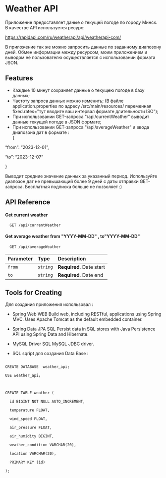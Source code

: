 
# Weather API

Приложение предоставляет даные о текущей погоде по городу Минск. В качестве API используется ресурс:

 https://rapidapi.com/ru/weatherapi/api/weatherapi-com/

В приложение так же можно запросить данные по заданному диапозону дней. Обмен информации между ресурсом, моим приложением и выводом её пользователю осуществляется с использовании формата JSON. 



## Features
- Каждые 10 минут сохраняет данные о текущею погоде в базу данных;
- Частоту запроса данных можно изменить;
(В файле application.properties по адресу /src/main/resources/ переменная fixed.rates="тут вводите ваш интервал  формате длительности ISO");
- При использовании GET-запроса "/api/currentWeather" выводит данные текущей погоде в JSON формате;
- При использовании GET-запроса "/api/averageWeather" и ввода диапозона дат в формате :  
{

“from”: “2023-12-01”, 

“to”: “2023-12-07” 

}   

Выводит средние значение данных за указанный период. Используйте диапозон дат не превышающий более 9 дней с даты отправки GET-запроса. Бесплатная подписка больше не позволяет :)




## API Reference

#### Get current weather

```http
  GET /api/currentWeather
```


#### Get average weather from "YYYY-MM-DD" , to"YYYY-MM-DD"

```http
  GET /api/averageWeather
```

| Parameter | Type     | Description              |
|:----------|:---------|:-------------------------|
| `from`    | `string` | **Required**. Date start |
| `to`      | `string` | **Required**. Date end   |

## Tools for Creating 

Для создания приложения использовал :
- Spring Web WEB
Build web, including RESTful, applications using Spring MVC. Uses Apache Tomcat as the default embedded container.
- Spring Data JPA SQL
Persist data in SQL stores with Java Persistence API using Spring Data and Hibernate.
- MySQL Driver SQL
MySQL JDBC driver.







- SQL sqript для создания Data Base : 
```http

CREATE DATABASE  weather_api;

USE weather_api;



CREATE TABLE weather (

  id BIGINT NOT NULL AUTO_INCREMENT,

  temperature FLOAT,

  wind_speed FLOAT,

  air_pressure FLOAT,

  air_humidity BIGINT,

  weather_condition VARCHAR(20),

  location VARCHAR(20),

  PRIMARY KEY (id)

);
```